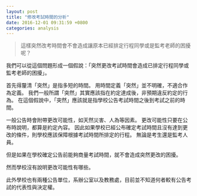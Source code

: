 ```yaml
---
layout: post
title: "修改考試時間的分析"
date: 2016-12-01 09:31:59 +0800
categories: analysis
---
```

> 這樣突然改考時間會不會造成讓原本已經排定行程同學或是監考老師的困擾呢？

我們可以從這個問題形成一個假說：「突然更改考試時間會造成已排定行程同學或監考老師的困擾」。

首先得釐清「突然」是指多短的時間。
用時間定義「突然」並不明確，不適合作為定義。
我們一般所謂「突然」其實應該指在約定達成後，非預期違反約定的行為。
在這個假說中，「突然」應該就是指學校公告考試時間之後到考試之前的時間。

一般公告時會附帶更改可能性，如天然災害、人為等因素。
更改可能性只要在公布時說明，都算是約定內容。
因此如果學校已經公布確定考試時間且沒有達到更改的條件，則學校應該保障根據考試時間所排定的行程。
無論是考生還是監考人員。

但是如果在學校確定公告前能夠商量考試時間，就不會造成突然更改的困擾。

然而學校沒有說明更改可能性有哪些。

此外學校也有兩種公告單位，系辦公室以及教務處，目前並不知道何者較有公告考試的代表性與決定權。
